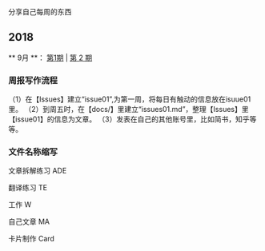 分享自己每周的东西


## 2018



** 9月 **： [第1期](docs/issue01.md) | [第 2 期](docs/issue02.md)
















### 周报写作流程

（1）在【Issues】建立“issue01”,为第一周，将每日有触动的信息放在isuue01里。
（2）到周五时，在【docs/】里建立“issues01.md”，整理【Issues】里【issue01】的信息为文章。
（3）发表在自己的其他账号里，比如简书，知乎等等。



### 文件名称缩写

文章拆解练习 ADE

翻译练习 TE

工作  W

自己文章 MA

卡片制作 Card


